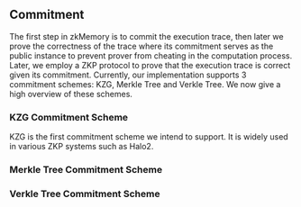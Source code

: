 ## Commitment

The first step in zkMemory is to commit the execution trace, then later we prove the correctness of the trace where its commitment serves as  the public instance to prevent prover from cheating in the computation process. Later, we employ a ZKP protocol to prove that the execution trace is correct given its commitment. Currently, our implementation supports 3 commitment schemes: KZG, Merkle Tree and Verkle Tree. We now give a high overview of these schemes.

### KZG Commitment Scheme

KZG is the first commitment scheme we intend to support. It is widely used in various ZKP systems such as Halo2.

### Merkle Tree Commitment Scheme

### Verkle Tree Commitment Scheme